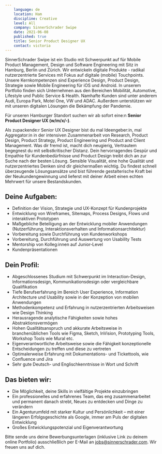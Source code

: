 ```yaml
---
    language: de
    location: Ham
    discipline: Creative
    level: All
    company: SinnerSchrader Swipe
    date: 2021-06-08
    published: true
    title: Senior Product Designer UX
    contact: victoria
---
```


SinnerSchrader Swipe ist ein Studio mit Schwerpunkt auf für Mobile Product Management, Design und Software Engineering mit Sitz in Hamburg, Berlin und Zürich. Wir entwickeln digitale Produkte - radikal nutzerzentrierte Services mit Fokus auf digitale (mobile) Touchpoints. Unsere Kernkompetenzen sind Experience Design, Product Design, Strategie sowie Mobile Engineering für iOS und Android. In unserem Portfolio finden sich Unternehmen aus den Bereichen Mobilität, Automotive, Lifestyle und Public Service & Health. Namhafte Kunden sind unter anderem Audi, Europa Park, Motel One, VW und ADAC. Außerdem unterstützen wir mit unseren digitalen Lösungen die Bekämpfung der Pandemie.

Für unseren Hamburger Standort suchen wir ab sofort eine:n **Senior Product Designer UX (w/m/x/-)**.

Als zupackende:r Senior UX Designer bist du mal Ideengeber:in, mal Aggregator:in in der intensiven Zusammenarbeit von Research, Product Design, Product Strategy, Product Engineering und Product and Client Management. Was dir fremd ist, macht dich neugierig, Vertrautem begegnest du mit selbstkritischer Distanz. Dein hervorragendes Gespür und Empathie für Kundenbedürfnisse und Product Design treibt dich an zur Suche nach der besten Lösung. Sensible Visualität, eine hohe Qualität und nutzerzentriertes Denken sind dir gleichermaßen wichtig. Du findest schnell überzeugende Lösungsansätze und bist führende gestalterische Kraft bei der Neukundengewinnung und lieferst mit deiner Arbeit einen echten Mehrwert für unsere Bestandskunden.

## Deine Aufgaben:
- Definition der Vision, Strategie und UX-Konzept für Kundenprojekte
- Entwicklung von Wireframes, Sitemaps, Process Designs, Flows und interaktiven Prototypen 
- Maßgebliche Beteiligung an der Entwicklung mobiler Anwendungen (Nutzerführung, Interaktionsverhalten und Informationsarchitektur)
- Vorbereitung sowie Durchführung von Kundenworkshops  
- Vorbereitung, Durchführung und Auswertung von Usability Tests
- Mentorship von Kolleg:innen auf Junior-Level
- Kundenpräsentationen 

## Dein Profil:
- Abgeschlossenes Studium mit Schwerpunkt im Interaction-Design, Informationsdesign, Kommunikationsdesign oder vergleichbare Qualifikation
- Tiefe Berufserfahrung im Bereich User Experience, Information Architecture und Usability sowie in der Konzeption von mobilen Anwendungen
- Methodenkompetenz und Erfahrung in nutzerzentrierten Arbeitsweisen wie Design Thinking
- Herausragende analytische Fähigkeiten sowie hohes Abstraktionsvermögen 
- Hohen Qualitätsanspruch und akkurate Arbeitsweise in branchenüblichen Tools wie Figma, Sketch, InVision, Prototyping Tools, Workshop Tools wie Mural etc.
- Eigenverantwortliche Arbeitsweise sowie die Fähigkeit konzeptionelle Entscheidungen zu treffen und diese zu vertreten
- Optimalerweise Erfahrung mit Dokumentations- und Tickettools, wie Confluence und Jira 
- Sehr gute Deutsch- und Englischkenntnisse in Wort und Schrift

## Das bieten wir:
- Die Möglichkeit, deine Skills in vielfältige Projekte einzubringen
- Ein professionelles und erfahrenes Team, das eng zusammenarbeitet und permanent danach strebt, Neues zu entdecken und Dinge zu verändern
- Ein Agenturumfeld mit starker Kultur und Persönlichkeit – mit einer längeren Erfolgsgeschichte als Google, immer am Puls der digitalen Entwicklung
- Großes Entwicklungspotenzial und Eigenverantwortung

Bitte sende uns deine Bewerbungsunterlagen (inklusive Link zu deinem online Portfolio) ausschließlich per E-Mail an <jobs@sinnerschrader.com>. Wir freuen uns auf dich.
